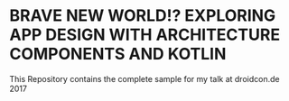 # BRAVE NEW WORLD!? EXPLORING APP DESIGN WITH ARCHITECTURE COMPONENTS AND KOTLIN

This Repository contains the complete sample for my talk at droidcon.de 2017
